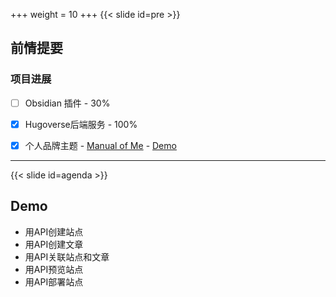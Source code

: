 +++
weight = 10
+++
{{< slide id=pre >}}

## 前情提要

### 项目进展

- [ ] Obsidian 插件 - 30%
- [X] Hugoverse后端服务 - 100%
- [X] 个人品牌主题 - [Manual of Me](https://github.com/mdfriday/theme-manual-of-me/) - [Demo](https://demo.mdfriday.com/manualofme/)


---
{{< slide id=agenda >}}

## Demo

- 用API创建站点
- 用API创建文章
- 用API关联站点和文章
- 用API预览站点
- 用API部署站点

